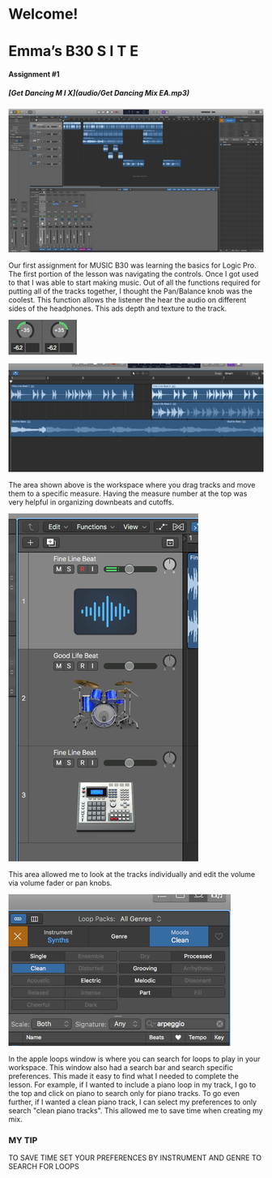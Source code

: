 # Welcome!

# Emma’s B30 S I T E

#### Assignment #1
##### [Get Dancing M I X](audio/Get Dancing Mix EA.mp3)

![Overview Screendhot](/images/overviewSC.png)

 Our first assignment for MUSIC B30 was learning the basics for Logic Pro. The first portion of the lesson was navigating the controls. Once I got used to that I was able to start making music. Out of all the functions required for putting all of the tracks together, I thought the Pan/Balance knob was the coolest. This function allows the listener the hear the audio on different sides of the headphones. This ads depth and texture to the track.

![panknobSC](/images/panknobsSC.png)


![workspace.png](/images/workspace.png)

The area shown above is the workspace where you drag tracks and move them to a specific measure. Having the measure number at the top was very helpful in organizing downbeats and cutoffs.


![sidebar.png](/images/sidebar.png)

This area allowed me to look at the tracks individually and edit the volume via volume fader or pan knobs.


![looppacks.png](/images/looppacks.png)

In the apple loops window is where you can search for loops to play in your workspace. This window also had a search bar and search specific preferences. This made it easy to find what I needed to complete the lesson. For example, if I wanted to include a piano loop in my track, I go to the top and click on piano to search only for piano tracks. To go even further, if I wanted a clean piano track, I can select my preferences to only search "clean piano tracks". This allowed me to save time when creating my mix.

### MY TIP 

TO SAVE TIME SET YOUR PREFERENCES BY INSTRUMENT AND GENRE TO SEARCH FOR LOOPS

